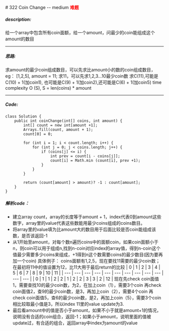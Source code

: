 \# 322 Coin Change -- medium
<span style="color:red; font-weight:bold;">难题</span>
##### description:
给一个array中包含所有coin面额，给一个amount，问最少的coin能组成这个amount的数目
****************
##### 思路:
求amount的最少coin组成数目，可以先求比amount小的数的coin组成数目，eg：
[1,2,5], amount = 11;
求11，可以先求1,2,3...10最少coin数
求C(11),可能是C(10) + 1(加coin1), 也可能是C(9) + 1(加coin2),还可能是C(6) + 1(加coin5)
time complexity O (S), S = len(coins) * amount
**********
##### Code:
```
class Solution {
    public int coinChange(int[] coins, int amount) {
        int[] count = new int[amount +1];
        Arrays.fill(count, amount + 1);
        count[0] = 0;

        for (int i = 1; i < count.length; i++) {
            for (int j = 0; j < coins.length; j++) {
                if (coins[j] <= i) {
                    int prev = count[i - coins[j]];
                    count[i] = Math.min (count[i], prev +1);
                }
            }
        }

        return (count[amount] > amount)? -1 : count[amount];
    }
}
```
##### 解析code：
- 建立array count，array的长度等于amount + 1，index代表0到amount这些数字，array里的value代表这些数能用最少coins组成的coins数目。
- 将array里的value填为比amount大的数目用于后面比较是否coin能组成该数，是否该返回-1
- 从1开始至amount，对每个数n遍历coins中的面额coin，如果coin面额小于n，则coin可以用于组成n,找到n-coin对应index的array值，得到n-coin这个值最少需要多少coins来组成，+1得到n这个数需要coins的最少数目(因为要再加一个coin)
具体例子：
coins面额有1,2,5，现在要找11需要的最少coin数；在最初将11中的值设置为12，比11大用于最后return的比较
| 0   | 1   | 2   | 3   | 4   | 5   | 6   | 7   | 8   | 9   | 10  | 11  |
| --- | --- | --- | --- | --- | --- | --- | --- | --- | --- | --- | --- |
| 0   | 1   | 1   | 2   | 2   | 1   | 2   | 2   | 3   | 3   | 2   | 12  |
现在先check coin面值1，需要查找10的最少coin数，为2，在加上coin（1），需要3个coin
再check coin面值2，查9的最少coin数，是3，再加上coin（2），需要4个coin
再check coin面值5，查6的最少coin数，是2，再加上coin（5），需要3个coin
相比较取最小值是3，所以index 11里的value update为3.
- 最后看amount中的值是否小于amount，如果不小于就是amount+1的情况，说明没有合适的coin组合，返回-1；如果小于amount，说明里面的值被update过，有合适的组合，返回array中index为amount的value
